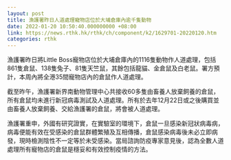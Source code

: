 ```yaml
---
layout: post
title: 漁護署昨日人道處理寵物店位於大埔倉庫內逾千隻動物
date: 2022-01-20 10:50:40.000000000 +08:00
link: https://news.rthk.hk/rthk/ch/component/k2/1629701-20220120.htm
categories: rthk
---
```


漁護署昨日將Little Boss寵物店位於大埔倉庫內的1116隻動物作人道處理，包括861隻倉鼠、138隻兔子、81隻天竺鼠，其餘包括龍貓、金倉鼠及白老鼠。署方預計，本周內將全港35間寵物店內的倉鼠作人道處理。

截至昨午，漁護署新界南動物管理中心共接收60多隻由畜養人放棄飼養的倉鼠，所有倉鼠均未進行新冠病毒測試及人道處理。所有於去年12月22日或之後購買並由畜養人放棄飼養、交給漁護署的倉鼠，將會被人道處理。

漁護署重申，外國有研究證實，在實驗室的環境下，倉鼠一旦感染新冠狀病毒病，病毒便能有效在受感染的倉鼠群體繁殖及互相傳播，倉鼠感染病毒後未必立即病發，現時檢測陰性不一定等於未受感染。當局諮詢防疫專家意見後，認為全數人道處理所有寵物店的倉鼠是穩妥和有效控制疫情的方法。
